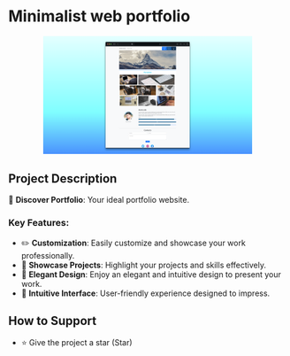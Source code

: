 # Minimalist web portfolio

<p align="center">
<img src="https://github.com/Raurez/Image-repo-profile/blob/main/portafolio_minimalista.png" style="height: 75%; width:75%;"/></p>

## Project Description

🎨 **Discover Portfolio**: Your ideal portfolio website.

### Key Features:
- ✏️ **Customization**: Easily customize and showcase your work professionally.
- 💼 **Showcase Projects**: Highlight your projects and skills effectively.
- 🌟 **Elegant Design**: Enjoy an elegant and intuitive design to present your work.
- 🎯 **Intuitive Interface**: User-friendly experience designed to impress.
  
## How to Support

- ⭐ Give the project a star (Star)
